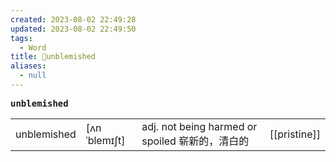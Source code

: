 ```yaml
---
created: 2023-08-02 22:49:28
updated: 2023-08-02 22:49:50
tags:
  - Word
title: 📖unblemished
aliases:
  - null
---
```


<pre><strong>unblemished</strong></pre>
|   |   |   |   |
|---|---|---|---|
|unblemished|[ʌnˈblemɪʃt]|adj. not being harmed or spoiled 崭新的，清⽩的|[[pristine]]|